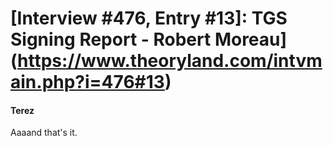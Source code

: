 # [Interview #476, Entry #13]: TGS Signing Report - Robert Moreau](https://www.theoryland.com/intvmain.php?i=476#13)

#### Terez

Aaaand that's it.

